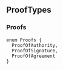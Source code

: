 ## ProofTypes

### Proofs

```solidity
enum Proofs {
  ProofOfAuthority,
  ProofOfSignature,
  ProofOfAgreement
}
```


